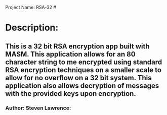 Project Name: RSA-32 #

# **Description:**

## This is a 32 bit RSA encryption app built with MASM. This application allows for an 80 character string to me encrypted using standard RSA encryption techniques on a smaller scale to allow for no overflow on a 32 bit system. This application also allows decryption of messages with the provided keys upon encryption. 


### **Author: Steven Lawrence:**
